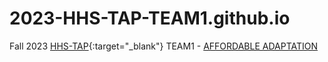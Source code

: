 # 2023-HHS-TAP-TEAM1.github.io
Fall 2023 [HHS-TAP](https://hhs.htps.us/activities/johnson_and_johnson_technology_awareness_program){:target="_blank"} TEAM1 - [AFFORDABLE ADAPTATION](red)
